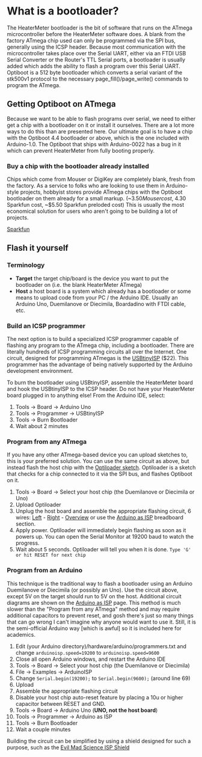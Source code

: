 # What is a bootloader?
The HeaterMeter bootloader is the bit of software that runs on the ATmega microcontroller before the HeaterMeter software does. A blank from the factory ATmega chip used can only be programmed via the SPI bus, generally using the ICSP header. Because most communication with the microcontroller takes place over the Serial UART, either via an FTDI USB Serial Converter or the Router's TTL Serial ports, a bootloader is usually added which adds the ability to flash a program over this Serial UART. Optiboot is a 512 byte bootloader which converts a serial variant of the stk500v1 protocol to the necessary page_fill()/page_write() commands to program the ATmega.

## Getting Optiboot on ATmega
Because we want to be able to flash programs over serial, we need to either get a chip with a bootloader on it or install it ourselves. There are a lot more ways to do this than are presented here. Our ultimate goal is to have a chip with the Optiboot 4.4 bootloader or above, which is the one included with Arduino-1.0. The Optiboot that ships with Arduino-0022 has a bug in it which can prevent HeaterMeter from fully booting properly.

### Buy a chip with the bootloader already installed
Chips which come from Mouser or DigiKey are completely blank, fresh from the factory. As a service to folks who are looking to use them in Arduino-style projects, hobbyist stores provide ATmega chips with the Optiboot bootloader on them already for a small markup. (~$3.50 Mouser cost, ~$4.30 Sparkfun cost, ~$5.50 Sparkfun preloded cost) This is usually the most economical solution for users who aren't going to be building a lot of projects.

[Sparkfun](http://www.sparkfun.com/products/10524)

## Flash it yourself

### Terminology
 * **Target** the target chip/board is the device you want to put the bootloader on (i.e. the blank HeaterMeter ATmega)
 * **Host** a host board is a system which already has a bootloader or some means to upload code from your PC / the Arduino IDE. Usually an Arduino Uno, Duemilanove or Diecimila, Boardadino with FTDI cable, etc.

### Build an ICSP programmer
The next option is to build a specialized ICSP programmer capable of flashing any program to the ATmega chip, including a bootloader. There are literally hundreds of ICSP programming circuits all over the Internet. One circuit, designed for programming ATmegas is the [USBtinyISP](https://www.adafruit.com/products/46) ($22). This programmer has the advantage of being natively supported by the Arduino development environment. 

To burn the bootloader using USBtinyISP, assemble the HeaterMeter board and hook the USBtinyISP to the ICSP header. Do not have your HeaterMeter board plugged in to anything else! From the Arduino IDE, select:

1. Tools -> Board -> Arduino Uno
1. Tools -> Programmer -> USBtinyISP
1. Tools -> Burn Bootloader
1. Wait about 2 minutes

### Program from any ATmega
If you have any other ATmega-based device you can upload sketches to, this is your preferred solution. You can use the same circuit as above, but instead flash the host chip with the [Optiloader sketch](https://github.com/WestfW/OptiLoader). Optiloader is a sketch that checks for a chip connected to it via the SPI bus, and flashes Optiboot on it.

1. Tools -> Board -> Select your host chip (the Duemilanove or Diecimila or Uno)
1. Upload Optiloader
1. Unplug the host board and assemble the appropriate flashing circuit, 6 wires: [Left](https://picasaweb.google.com/lh/photo/sIp0U6P-ymAEn20Szpws3dMTjNZETYmyPJy0liipFm0?feat=directlink) - [Right](https://picasaweb.google.com/115791887386052258127/HeaterMeter#5708097875420887186) - [Overview](https://picasaweb.google.com/lh/photo/ruAn7DhzuppVRDt6mVwCRtMTjNZETYmyPJy0liipFm0?feat=directlink) or use the [Arduino as ISP](http://arduino.cc/en/Tutorial/ArduinoISP) breadboard section.
1. Apply power. Optiloader will immediately begin flashing as soon as it powers up. You can open the Serial Monitor at 19200 baud to watch the progress.
1. Wait about 5 seconds. Optiloader will tell you when it is done. ```Type 'G' or hit RESET for next chip```

### Program from an Arduino
This technique is the traditional way to flash a bootloader using an Arduino Duemilanove or Diecimila (or possibly an Uno). Use the circuit above, except 5V on the target should run to 5V on the host. Additional circuit diagrams are shown on the  [Arduino as ISP](http://arduino.cc/en/Tutorial/ArduinoISP) page. This method is much slower than the "Program from any ATmega" method and may require additional capacitors to prevent reset, and gosh there's just so many things that can go wrong I can't imagine why anyone would want to use it. Still, it is the semi-official Arduino way [which is awful] so it is included here for academics.

1. Edit (your Arduino directory)/hardware/arduino/programmers.txt and change ```arduinoisp.speed=19200``` to ```arduinoisp.speed=9600```
1. Close all open Arduino windows, and restart the Arduino IDE
1. Tools -> Board -> Select your host chip (the Duemilanove or Diecimila)
1. File -> Examples -> ArduinoISP
1. Change ```Serial.begin(19200);``` to ```Serial.begin(9600);``` (around line 69)
1. Upload
1. Assemble the appropriate flashing circuit
1. Disable your host chip auto-reset feature by placing a 10u or higher capacitor between RESET and GND.
1. Tools -> Board -> Arduino Uno (**UNO, not the host board**)
1. Tools -> Programmer -> Arduino as ISP
1. Tools -> Burn Bootloader
1. Wait a couple minutes

Building the circuit can be simplified by using a shield designed for such a purpose, such as the [Evil Mad Science ISP Shield](http://evilmadscience.com/productsmenu/tinykitlist/253)
